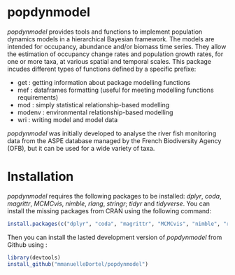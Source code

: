 # popdynmodel

<!-- badges: start -->
<!-- badges: end -->
*popdynmodel* provides tools and functions to implement population dynamics models in a hierarchical Bayesian framework. The models are intended for occupancy, abundance and/or biomass time series. They allow the estimation of occupancy change rates and population growth rates, for one or more taxa, at various spatial and temporal scales. This package incudes different types of functions defined by a specific prefixe:
- get : getting information about package modelling functions
- mef : dataframes formatting (useful for meeting modelling functions requirements)
- mod : simply statistical relationship-based modelling
- modenv : environmental relationship-based modelling
- wri : writing model and model data


*popdynmodel* was initially developed to analyse the river fish monitoring data from the ASPE database managed by the French Biodiversity Agency (OFB), but it can be used for a wide variety of taxa.

# Installation

*popdynmodel* requires the following packages to be installed: *dplyr*, *coda*, *magrittr*, *MCMCvis*, *nimble*, *rlang*, *stringr*; *tidyr* and *tidyverse*. You can install the missing packages from CRAN using the following command:

``` r 
install.packages(c("dplyr", "coda", "magrittr", "MCMCvis", "nimble", "rlang", "stringr", "tidyr", "tidyverse"))
```

Then you can install the lasted development version of *popdynmodel* from Github using :

``` r
library(devtools)
install_github("mmanuelleDortel/popdynmodel")
```

